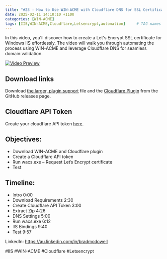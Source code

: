 ```yaml
---
title: "#23 - How to Use WIN-ACME with Cloudflare DNS for SSL Certificate Automation"
date: 2025-02-11 14:10:10 +1100
categories: [WIN-ACME]
tags: [IIS,WIN-ACME,Cloudflare,Letsencrypt,automation]     # TAG names should always be lowercase
---
```

In this video, you'll discover how to create a Let's Encrypt SSL certificate for Windows IIS effortlessly. The video will walk you through automating the process using WIN-ACME and leverage Cloudflare DNS for seamless domain validation.

[![Video Preview](https://i.ytimg.com/vi/rJ6dVavJsTc/maxresdefault.jpg)](https://www.youtube.com/watch?v=rJ6dVavJsTc)

## Download links
Download [the larger, plugin support](https://www.win-acme.com/) file and the [Cloudflare Plugin](https://github.com/win-acme/win-acme/releases/) from the GitHub releases page.

## Cloudflare API Token
Create your cloudflare API token [here](https://dash.cloudflare.com/profile/api-tokens).

## Objectives:
- Download WIN-ACME and Cloudflare plugin
- Create a Cloudflare API token
- Run wacs.exe – Request Let’s Encrypt certificate
- Test

## Timeline:
- Intro 0:00
- Download Requirements 2:30
- Create Cloudflare API Token 3:00
- Extract Zip 4:26
- DNS Settings 5:00
- Run wacs.exe 6:12
- IIS Bindings 9:40
- Test 9:57

LinkedIn: https://au.linkedin.com/in/bradmcdowell

#IIS #WIN-ACME #Cloudflare #Letsencrypt
